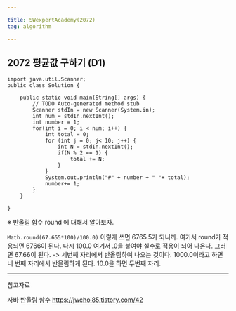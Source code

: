 ```yaml
---

title: SWexpertAcademy(2072)
tag: algorithm

---
```


## 2072 평균값 구하기  (D1)

```
import java.util.Scanner;
public class Solution {

	public static void main(String[] args) {
		// TODO Auto-generated method stub
		Scanner stdIn = new Scanner(System.in);
		int num = stdIn.nextInt();
		int number = 1;
		for(int i = 0; i < num; i++) {
			int total = 0;
			for (int j = 0; j< 10; j++) {
				int N = stdIn.nextInt();
				if(N % 2 == 1) {
					total += N;
				}
			}
			System.out.println("#" + number + " "+ total);
			number+= 1;
		}
	}

}

```

※ 반올림 함수  round 에 대해서 알아보자.

`Math.round(67.655*100)/100.0)`
이렇게 쓰면 6765.5가 되니까. 여기서 round가 적용되면 6766이 된다. 
다시 100.0 여기서 .0을 붙여야 실수로 적용이 되어 나온다.
그러면 67.66이 된다. -> 세번째 자리에서 반올림하여 나오는 것이다.
1000.0이라고 하면 네 번째 자리에서 반올림하게 된다.
10.0을 하면 두번째 자리.





- - -

참고자료

자바 반올림 함수 https://jwchoi85.tistory.com/42


